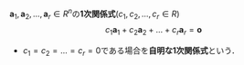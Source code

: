 $\boldsymbol a_1,\boldsymbol a_2,\dots,\boldsymbol a_r \in R^n$の**1次関係式**($c_1,c_2,\dots,c_r \in R$)
$$c_1\boldsymbol a_1+c_2\boldsymbol a_2+\dots+c_r\boldsymbol a_r = \boldsymbol o
$$
- $c_1=c_2=\dots=c_r=0$である場合を**自明な1次関係式**という．